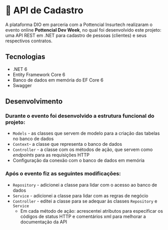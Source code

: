 # 🧾 API de Cadastro

A plataforma DIO em parceria com a Pottencial Insurtech realizaram o evento online **Pottencial Dev Week**, no qual foi desenvolvido este projeto: uma API REST em .NET para cadastro de pessoas (clientes) e seus respectivos contratos.

## Tecnologias

- .NET 6
- Entity Framework Core 6
- Banco de dados em memória do EF Core 6
- Swagger

## Desenvolvimento

### Durante o evento foi desenvolvido a estrutura funcional do projeto:  
  
- `Models` - as classes que servem de modelo para a criação das tabelas no banco de dados
- `Context`- a classe que representa o banco de dados
- `Controller` - a classe com os métodos de ação, que servem como *endpoints* para as requisições HTTP
- Configuração da conexão com o banco de dados em memória

### Após o evento fiz as seguintes modificações:  
  
- `Repository` - adicionei a classe para lidar com o acesso ao banco de dados
- `Service` - adicionei a classe para lidar com as regras de negócio  
- `Controller` - editei a classe para se adequar às classes `Repository` e `Service`
  - Em cada método de ação: acrescentei atributos para especificar os códigos de status HTTP e comentários xml para melhorar a documentação da API
